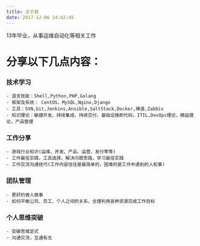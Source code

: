 ```yaml
---
title: 关于我
date: 2017-12-06 14:42:45
---
```

13年毕业，从事运维自动化等相关工作

# 分享以下几点内容：
### 技术学习
    - 语言技能：Shell,Python,PHP,Golang
    - 框架及系统： CentOS，MySQL,Nginx,Django
    - 工具：SVN,Git,Jenkins,Ansible,SaltStack,Docker,禅道,Zabbix
    - 知识理论：敏捷开发，持续集成，持续交付，基础设施即代码，ITIL,DevOps理论，精益理论，产品管理

### 工作分享
    - 游戏行业知识(运维、开发、产品、运营、发行等等)
    - 工作最佳实践，工具选择，解决问题思路，学习最佳实践
    - 工作交流沟通技巧(工作内容往往是最简单的，困难的是工作中遇到的人和事)

### 团队管理
    - 更好的做人做事
    - 如何平衡公司、员工、个人之间的关系，合理利用各种资源完成工作目标

### 个人思维突破
    - 突破思维定式
    - 沟通交流，互通有无


